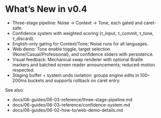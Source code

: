 <!--══════════════════════════════════════════════════════════
  ╔════════════════════════════════════════════════════════════╗
  ║  ░  W H A T ' S   N E W   I N   v 0 . 4  ░░░░░░░░░░░░░░░░░  ║
  ║                                                            ║
  ║   Three-stage pipeline, confidence system, tone controls.  ║
  ║                                                            ║
  ╚════════════════════════════════════════════════════════════╝
    • WHAT ▸ Highlights of the v0.4 release
    • WHY  ▸ Quick overview for developers and users
    • HOW  ▸ Linked to guides and references
-->

# What’s New in v0.4

- Three-stage pipeline: Noise → Context → Tone, each gated and caret-safe.
- Confidence system with weighted scoring (τ_input, τ_commit, τ_tone, τ_discard).
- English-only gating for Context/Tone; Noise runs for all languages.
- Web demo: Tone enable toggle, target selection (None/Casual/Professional), and confidence sliders with persistence.
- Visual feedback: Mechanical swap renderer with optional Braille markers and batched screen reader announcements; reduced-motion respected.
- Staging buffer + system undo isolation: groups engine edits in 100–200ms buckets and supports rollback on caret entry.

See also:

- docs/06-guides/06-03-reference/three-stage-pipeline.md
- docs/06-guides/06-03-reference/confidence-system.md
- docs/06-guides/06-02-how-to/web-demo-details.md

